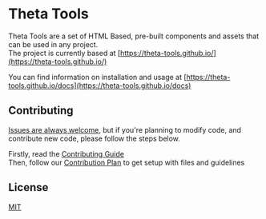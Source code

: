 # Theta Tools

Theta Tools are a set of HTML Based, pre-built components and assets that can be used in any project.  
The project is currently based at [https://theta-tools.github.io/](https://theta-tools.github.io/)

You can find information on installation and usage at [https://theta-tools.github.io/docs](https://theta-tools.github.io/docs)

## Contributing
[Issues are always welcome](https://github.com/theta-tools/theta-tools.github.io/issues/new/choose), but if you're planning to modify code, and contribute new code, please follow the steps below.  
  
Firstly, read the [Contributing Guide](https://theta-tools.github.io/contributing)  
Then, follow our [Contribution Plan](https://theta-tools.github.io/contributing/plan) to get setup with files and guidelines

## License
[MIT](https://choosealicense.com/licenses/mit)